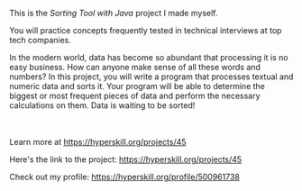 This is the *Sorting Tool with Java* project I made myself.


<div>
<div>You will practice concepts frequently tested in technical interviews at top tech companies.</div>

<p>In the modern world, data has become so abundant that processing it is no easy business. How can anyone make sense of all these words and numbers? In this project, you will write a program that processes textual and numeric data and sorts it. Your program will be able to determine the biggest or most frequent pieces of data and perform the necessary calculations on them. Data is waiting to be sorted!</p>
</div><br/><br/>Learn more at <a href="https://hyperskill.org/projects/45?utm_source=ide&utm_medium=ide&utm_campaign=ide&utm_content=project-card">https://hyperskill.org/projects/45</a>

Here's the link to the project: https://hyperskill.org/projects/45

Check out my profile: https://hyperskill.org/profile/500961738